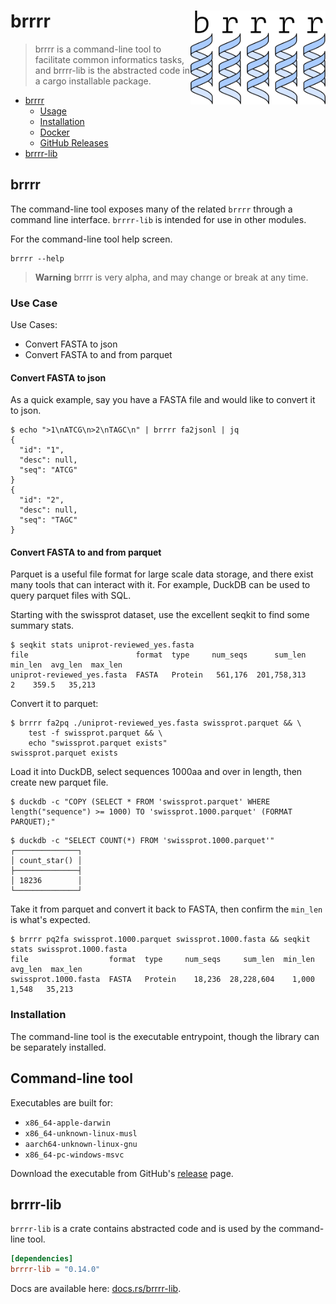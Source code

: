 # brrrr <a href='https://github.com/tshauck/brrrr'><img src='brrrr/docs/brrrr-logo.png' align="right" height="150" /></a>

> brrrr is a command-line tool to facilitate common informatics tasks, and brrrr-lib is the
> abstracted code in a cargo installable package.

* [brrrr](#brrrr)
  * [Usage](#usage)
  * [Installation](#installation)
  * [Docker](#docker)
  * [GitHub Releases](#github-releases)
* [brrrr-lib](#brrrr-lib)

## brrrr

The command-line tool exposes many of the related `brrrr`  through a command line
interface. `brrrr-lib` is intended for use in other modules.

For the command-line tool help screen.

    brrrr --help

> **Warning**
> brrrr is very alpha, and may change or break at any time.

### Use Case

Use Cases:

* Convert FASTA to json
* Convert FASTA to and from parquet

#### Convert FASTA to json

As a quick example, say you have a FASTA file and would like to convert it to
json.

    $ echo ">1\nATCG\n>2\nTAGC\n" | brrrr fa2jsonl | jq
    {
      "id": "1",
      "desc": null,
      "seq": "ATCG"
    }
    {
      "id": "2",
      "desc": null,
      "seq": "TAGC"
    }

#### Convert FASTA to and from parquet

Parquet is a useful file format for large scale data storage, and there exist
many tools that can interact with it. For example, DuckDB can be used to query
parquet files with SQL.

Starting with the swissprot dataset, use the excellent seqkit to find some
summary stats.

    $ seqkit stats uniprot-reviewed_yes.fasta
    file                        format  type     num_seqs      sum_len  min_len  avg_len  max_len
    uniprot-reviewed_yes.fasta  FASTA   Protein   561,176  201,758,313        2    359.5   35,213

Convert it to parquet:

```console
$ brrrr fa2pq ./uniprot-reviewed_yes.fasta swissprot.parquet && \
    test -f swissprot.parquet && \
    echo "swissprot.parquet exists"
swissprot.parquet exists
```

Load it into DuckDB, select sequences 1000aa and over in length, then create new parquet file.

```console
$ duckdb -c "COPY (SELECT * FROM 'swissprot.parquet' WHERE length("sequence") >= 1000) TO 'swissprot.1000.parquet' (FORMAT PARQUET);"
```

```console
$ duckdb -c "SELECT COUNT(*) FROM 'swissprot.1000.parquet'"
┌──────────────┐
│ count_star() │
├──────────────┤
│ 18236        │
└──────────────┘
```

Take it from parquet and convert it back to FASTA, then confirm the `min_len` is
what's expected.

```console
$ brrrr pq2fa swissprot.1000.parquet swissprot.1000.fasta && seqkit stats swissprot.1000.fasta
file                  format  type     num_seqs     sum_len  min_len  avg_len  max_len
swissprot.1000.fasta  FASTA   Protein    18,236  28,228,604    1,000    1,548   35,213
```

### Installation

The command-line tool is the executable entrypoint, though the library can be separately
installed.

## Command-line tool

Executables are built for:

* `x86_64-apple-darwin`
* `x86_64-unknown-linux-musl`
* `aarch64-unknown-linux-gnu`
* `x86_64-pc-windows-msvc`

Download the executable from GitHub's
[release](https://github.com/tshauck/brrrr/releases/latest) page.

[examples.sh]: https://github.com/tshauck/brrrr/blob/main/examples.sh

## brrrr-lib

`brrrr-lib` is a crate contains abstracted code and is used by the command-line tool.

```toml
[dependencies]
brrrr-lib = "0.14.0"
```

Docs are available here: [docs.rs/brrrr-lib](https://docs.rs/brrrr-lib/0.9.11/brrrr_lib/).
